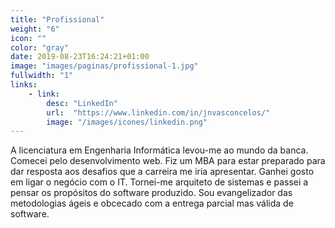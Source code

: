 ```yaml
---
title: "Profissional"
weight: "6"
icon: ""
color: "gray"
date: 2019-08-23T16:24:21+01:00
image: "images/paginas/profissional-1.jpg"
fullwidth: "1"
links:
    - link:
        desc: "LinkedIn"
        url:  "https://www.linkedin.com/in/jnvasconcelos/"
        image: "/images/icones/linkedin.png"
---
```

A licenciatura em Engenharia Informática levou-me ao mundo da banca. Comecei pelo desenvolvimento web. Fiz um MBA para estar preparado para dar resposta aos desafios que a carreira me iria apresentar. Ganhei gosto em ligar o negócio com o IT. Tornei-me arquiteto de sistemas e passei a pensar os propósitos do software produzido. Sou evangelizador das metodologias ágeis e obcecado com a entrega parcial mas válida de software.
